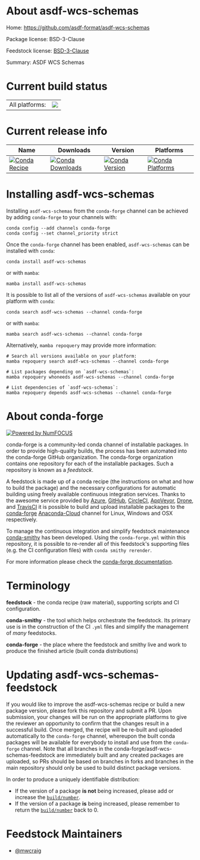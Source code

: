About asdf-wcs-schemas
======================

Home: https://github.com/asdf-format/asdf-wcs-schemas

Package license: BSD-3-Clause

Feedstock license: [BSD-3-Clause](https://github.com/conda-forge/asdf-wcs-schemas-feedstock/blob/main/LICENSE.txt)

Summary: ASDF WCS Schemas

Current build status
====================


<table><tr><td>All platforms:</td>
    <td>
      <a href="https://dev.azure.com/conda-forge/feedstock-builds/_build/latest?definitionId=15995&branchName=main">
        <img src="https://dev.azure.com/conda-forge/feedstock-builds/_apis/build/status/asdf-wcs-schemas-feedstock?branchName=main">
      </a>
    </td>
  </tr>
</table>

Current release info
====================

| Name | Downloads | Version | Platforms |
| --- | --- | --- | --- |
| [![Conda Recipe](https://img.shields.io/badge/recipe-asdf--wcs--schemas-green.svg)](https://anaconda.org/conda-forge/asdf-wcs-schemas) | [![Conda Downloads](https://img.shields.io/conda/dn/conda-forge/asdf-wcs-schemas.svg)](https://anaconda.org/conda-forge/asdf-wcs-schemas) | [![Conda Version](https://img.shields.io/conda/vn/conda-forge/asdf-wcs-schemas.svg)](https://anaconda.org/conda-forge/asdf-wcs-schemas) | [![Conda Platforms](https://img.shields.io/conda/pn/conda-forge/asdf-wcs-schemas.svg)](https://anaconda.org/conda-forge/asdf-wcs-schemas) |

Installing asdf-wcs-schemas
===========================

Installing `asdf-wcs-schemas` from the `conda-forge` channel can be achieved by adding `conda-forge` to your channels with:

```
conda config --add channels conda-forge
conda config --set channel_priority strict
```

Once the `conda-forge` channel has been enabled, `asdf-wcs-schemas` can be installed with `conda`:

```
conda install asdf-wcs-schemas
```

or with `mamba`:

```
mamba install asdf-wcs-schemas
```

It is possible to list all of the versions of `asdf-wcs-schemas` available on your platform with `conda`:

```
conda search asdf-wcs-schemas --channel conda-forge
```

or with `mamba`:

```
mamba search asdf-wcs-schemas --channel conda-forge
```

Alternatively, `mamba repoquery` may provide more information:

```
# Search all versions available on your platform:
mamba repoquery search asdf-wcs-schemas --channel conda-forge

# List packages depending on `asdf-wcs-schemas`:
mamba repoquery whoneeds asdf-wcs-schemas --channel conda-forge

# List dependencies of `asdf-wcs-schemas`:
mamba repoquery depends asdf-wcs-schemas --channel conda-forge
```


About conda-forge
=================

[![Powered by
NumFOCUS](https://img.shields.io/badge/powered%20by-NumFOCUS-orange.svg?style=flat&colorA=E1523D&colorB=007D8A)](https://numfocus.org)

conda-forge is a community-led conda channel of installable packages.
In order to provide high-quality builds, the process has been automated into the
conda-forge GitHub organization. The conda-forge organization contains one repository
for each of the installable packages. Such a repository is known as a *feedstock*.

A feedstock is made up of a conda recipe (the instructions on what and how to build
the package) and the necessary configurations for automatic building using freely
available continuous integration services. Thanks to the awesome service provided by
[Azure](https://azure.microsoft.com/en-us/services/devops/), [GitHub](https://github.com/),
[CircleCI](https://circleci.com/), [AppVeyor](https://www.appveyor.com/),
[Drone](https://cloud.drone.io/welcome), and [TravisCI](https://travis-ci.com/)
it is possible to build and upload installable packages to the
[conda-forge](https://anaconda.org/conda-forge) [Anaconda-Cloud](https://anaconda.org/)
channel for Linux, Windows and OSX respectively.

To manage the continuous integration and simplify feedstock maintenance
[conda-smithy](https://github.com/conda-forge/conda-smithy) has been developed.
Using the ``conda-forge.yml`` within this repository, it is possible to re-render all of
this feedstock's supporting files (e.g. the CI configuration files) with ``conda smithy rerender``.

For more information please check the [conda-forge documentation](https://conda-forge.org/docs/).

Terminology
===========

**feedstock** - the conda recipe (raw material), supporting scripts and CI configuration.

**conda-smithy** - the tool which helps orchestrate the feedstock.
                   Its primary use is in the construction of the CI ``.yml`` files
                   and simplify the management of *many* feedstocks.

**conda-forge** - the place where the feedstock and smithy live and work to
                  produce the finished article (built conda distributions)


Updating asdf-wcs-schemas-feedstock
===================================

If you would like to improve the asdf-wcs-schemas recipe or build a new
package version, please fork this repository and submit a PR. Upon submission,
your changes will be run on the appropriate platforms to give the reviewer an
opportunity to confirm that the changes result in a successful build. Once
merged, the recipe will be re-built and uploaded automatically to the
`conda-forge` channel, whereupon the built conda packages will be available for
everybody to install and use from the `conda-forge` channel.
Note that all branches in the conda-forge/asdf-wcs-schemas-feedstock are
immediately built and any created packages are uploaded, so PRs should be based
on branches in forks and branches in the main repository should only be used to
build distinct package versions.

In order to produce a uniquely identifiable distribution:
 * If the version of a package **is not** being increased, please add or increase
   the [``build/number``](https://docs.conda.io/projects/conda-build/en/latest/resources/define-metadata.html#build-number-and-string).
 * If the version of a package **is** being increased, please remember to return
   the [``build/number``](https://docs.conda.io/projects/conda-build/en/latest/resources/define-metadata.html#build-number-and-string)
   back to 0.

Feedstock Maintainers
=====================

* [@mwcraig](https://github.com/mwcraig/)

